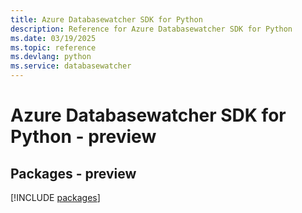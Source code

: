 ```yaml
---
title: Azure Databasewatcher SDK for Python
description: Reference for Azure Databasewatcher SDK for Python
ms.date: 03/19/2025
ms.topic: reference
ms.devlang: python
ms.service: databasewatcher
---
```

# Azure Databasewatcher SDK for Python - preview
## Packages - preview
[!INCLUDE [packages](databasewatcher-index.md)]